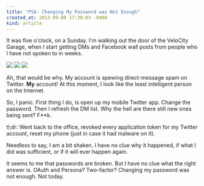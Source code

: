 ```yaml
---
title: "PSA: Changing My Password was Not Enough"
created_at: 2013-09-08 17:39:03 -0400
kind: article
---
```


It was five o'clock, on a Sunday. I'm walking out the door of the VeloCity
Garage, when I start getting DMs and Facebook wall posts from people who I have
not spoken to in weeks.

![](//images.michael-chang.ca/images/2013/09/1277706_10200131773532190_1314602498_o.jpg)
![](//images.michael-chang.ca/images/2013/09/1044703_10200396104179368_159122881_n.jpg)
![](//images.michael-chang.ca/images/2013/09/1234785_10151650268700784_161002619_n.jpg)

Ah, that would be why. My account is spewing direct-message spam on Twitter.
**My** account! At this moment, I look like the least intelligent person on the
Internet.

So, I panic. First thing I do, is open up my mobile Twitter app. Change the
password. Then I refresh the DM list. Why the hell are there still new ones
being sent? F**k.

tl;dr: Went back to the office, revoked every application token for my Twitter
account, reset my phone (just in case it had malware on it).

Needless to say, I am a bit shaken. I have no clue why it happened, if what I
did was sufficient, or if it will ever happen again.

It seems to me that passwords are broken. But I have no clue what the right
answer is. OAuth and Persona? Two-factor? Changing my password was not enough.
Not today.

